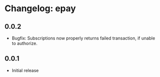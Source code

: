 # Changelog: epay

## 0.0.2
- Bugfix: Subscriptions now properly returns failed transaction, if unable to authorize.

## 0.0.1
- Initial release

